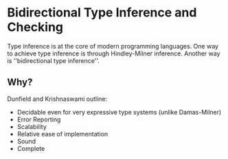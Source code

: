 # Bidirectional Type Inference and Checking 
Type inference is at the core of modern programming languages. 
One way to achieve type inference is through Hindley-Milner inference. 
Another way is ''bidirectional type inference''. 

## Why?
Dunfield and Krishnaswami outline:
  * Decidable even for very expressive type systems (unlike Damas-Milner)
  * Error Reporting
  * Scalability 
  * Relative ease of implementation
  * Sound 
  * Complete 


